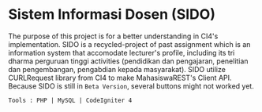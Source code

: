 # Sistem Informasi Dosen (SIDO)

The purpose of this project is for a better understanding in CI4's implementation. SIDO is a recycled-project of past assignment which is an information system that accomodate lecturer's profile, including its tri dharma perguruan tinggi activities (pendidikan dan pengajaran, penelitian dan pengembangan, pengabdian kepada masyarakat). SIDO utilize CURLRequest library from CI4 to make MahasiswaREST's Client API. Because SIDO is still in `Beta Version`, several buttons might not worked yet.

`Tools : PHP | MySQL | CodeIgniter 4`
